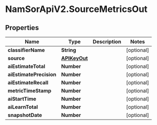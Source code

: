 # NamSorApiV2.SourceMetricsOut

## Properties
Name | Type | Description | Notes
------------ | ------------- | ------------- | -------------
**classifierName** | **String** |  | [optional] 
**source** | [**APIKeyOut**](APIKeyOut.md) |  | [optional] 
**aiEstimateTotal** | **Number** |  | [optional] 
**aiEstimatePrecision** | **Number** |  | [optional] 
**aiEstimateRecall** | **Number** |  | [optional] 
**metricTimeStamp** | **Number** |  | [optional] 
**aiStartTime** | **Number** |  | [optional] 
**aiLearnTotal** | **Number** |  | [optional] 
**snapshotDate** | **Number** |  | [optional] 



